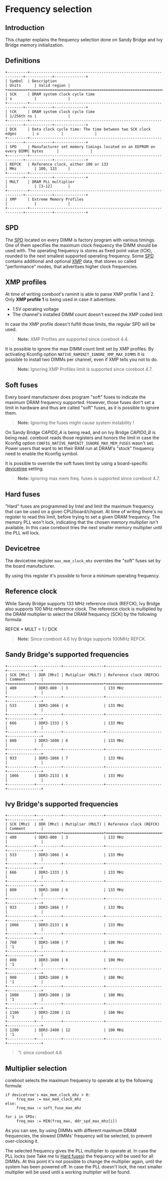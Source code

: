 # Frequency selection

## Introduction
This chapter explains the frequency selection done on Sandy Bridge and Ivy
Bridge memory initialization.

## Definitions
```{eval-rst}
+---------+-------------------------------------------------------------------+------------+--------------+
| Symbol  | Description                                                       | Units      | Valid region |
+=========+===================================================================+============+==============+
| SCK     | DRAM system clock cycle time                                      | s          |              |
+---------+-------------------------------------------------------------------+------------+--------------+
| tCK     | DRAM system clock cycle time                                      | 1/256th ns |              |
+---------+-------------------------------------------------------------------+------------+--------------+
| DCK     | Data clock cycle time: The time between two SCK clock edges       | s          |              |
+---------+-------------------------------------------------------------------+------------+--------------+
| SPD     | Manufacturer set memory timings located on an EEPROM on every DIMM| bytes      |              |
+---------+-------------------------------------------------------------------+------------+--------------+
| REFCK   | Reference clock, either 100 or 133                                | MHz        | 100, 133     |
+---------+-------------------------------------------------------------------+------------+--------------+
| MULT    | DRAM PLL multiplier                                               |            | [3-12]       |
+---------+-------------------------------------------------------------------+------------+--------------+
| XMP     | Extreme Memory Profiles                                           |            |              |
+---------+-------------------------------------------------------------------+------------+--------------+
```
## SPD
The [SPD](https://de.wikipedia.org/wiki/Serial_Presence_Detect "Serial Presence Detect")
located on every DIMM is factory program with various timings. One of them
specifies the maximum clock frequency the DIMM should be used with. The
operating frequency is stores as fixed point value (tCK), rounded to the next
smallest supported operating frequency. Some
[SPD](https://de.wikipedia.org/wiki/Serial_Presence_Detect "Serial Presence Detect")
contains additional and optional
[XMP](https://de.wikipedia.org/wiki/Extreme_Memory_Profile "Extreme Memory Profile")
data, that stores so called "performance" modes, that advertises higher clock
frequencies.

## XMP profiles
At time of writing coreboot's raminit is able to parse XMP profile 1 and 2.
Only **XMP profile 1** is being used in case it advertises:
* 1.5V operating voltage
* The channel's installed DIMM count doesn't exceed the XMP coded limit

In case the XMP profile doesn't fulfill those limits, the regular SPD will be
used.
> **Note:** XMP Profiles are supported since coreboot 4.4.

It is possible to ignore the max DIMM count limit set by XMP profiles.
By activating Kconfig option `NATIVE_RAMINIT_IGNORE_XMP_MAX_DIMMS` it is
possible to install two DIMMs per channel, even if XMP tells you not to do.

> **Note:** Ignoring XMP Profiles limit is supported since coreboot 4.7.

## Soft fuses
Every board manufacturer does program "soft" fuses to indicate the maximum
DRAM frequency supported. However, those fuses don't set a limit in hardware
and thus are called "soft" fuses, as it is possible to ignore them.

> **Note:** Ignoring the fuses might cause system instability !

On Sandy Bridge *CAPID0_A* is being read, and on Ivy Bridge *CAPID0_B* is being
read. coreboot reads those registers and honors the limit in case the Kconfig
option `CONFIG_NATIVE_RAMINIT_IGNORE_MAX_MEM_FUSES` wasn't set.
Power users that want to let their RAM run at DRAM's "stock" frequency need to
enable the Kconfig symbol.

It is possible to override the soft fuses limit by using a board-specific
[devicetree](#devicetree) setting.

> **Note:** Ignoring max mem freq. fuses is supported since coreboot 4.7.

## Hard fuses
"Hard" fuses are programmed by Intel and limit the maximum frequency that can
be used on a given CPU/board/chipset. At time of writing there's no register
to read this limit, before trying to set a given DRAM frequency. The memory PLL
won't lock, indicating that the chosen memory multiplier isn't available. In
this case coreboot tries the next smaller memory multiplier until the PLL will
lock.

## Devicetree
The devicetree register `max_mem_clock_mhz` overrides the "soft" fuses set
by the board manufacturer.

By using this register it's possible to force a minimum operating frequency.

## Reference clock
While Sandy Bridge supports 133 MHz reference clock (REFCK), Ivy Bridge also
supports 100 MHz reference clock. The reference clock is multiplied by the DRAM
multiplier to select the DRAM frequency (SCK) by the following formula:

 REFCK * MULT = 1 / DCK

> **Note:** Since coreboot 4.6 Ivy Bridge supports 100MHz REFCK.

## Sandy Bridge's supported frequencies
```{eval-rst}
+------------+-----------+------------------+-------------------------+---------------+
| SCK [Mhz]  | DDR [Mhz] | Mutiplier (MULT) | Reference clock (REFCK) | Comment       |
+============+===========+==================+=========================+===============+
| 400        | DDR3-800  | 3                | 133 MHz                 |               |
+------------+-----------+------------------+-------------------------+---------------+
| 533        | DDR3-1066 | 4                | 133 MHz                 |               |
+------------+-----------+------------------+-------------------------+---------------+
| 666        | DDR3-1333 | 5                | 133 MHz                 |               |
+------------+-----------+------------------+-------------------------+---------------+
| 800        | DDR3-1600 | 6                | 133 MHz                 |               |
+------------+-----------+------------------+-------------------------+---------------+
| 933        | DDR3-1866 | 7                | 133 MHz                 |               |
+------------+-----------+------------------+-------------------------+---------------+
| 1066       | DDR3-2133 | 8                | 133 MHz                 |               |
+------------+-----------+------------------+-------------------------+---------------+
```

## Ivy Bridge's supported frequencies
```{eval-rst}
+------------+-----------+------------------+-------------------------+---------------+
| SCK [Mhz]  | DDR [Mhz] | Mutiplier (MULT) | Reference clock (REFCK) | Comment       |
+============+===========+==================+=========================+===============+
| 400        | DDR3-800  | 3                | 133 MHz                 |               |
+------------+-----------+------------------+-------------------------+---------------+
| 533        | DDR3-1066 | 4                | 133 MHz                 |               |
+------------+-----------+------------------+-------------------------+---------------+
| 666        | DDR3-1333 | 5                | 133 MHz                 |               |
+------------+-----------+------------------+-------------------------+---------------+
| 800        | DDR3-1600 | 6                | 133 MHz                 |               |
+------------+-----------+------------------+-------------------------+---------------+
| 933        | DDR3-1866 | 7                | 133 MHz                 |               |
+------------+-----------+------------------+-------------------------+---------------+
| 1066       | DDR3-2133 | 8                | 133 MHz                 |               |
+------------+-----------+------------------+-------------------------+---------------+
| 700        | DDR3-1400 | 7                | 100 MHz                 | '1            |
+------------+-----------+------------------+-------------------------+---------------+
| 800        | DDR3-1600 | 8                | 100 MHz                 | '1            |
+------------+-----------+------------------+-------------------------+---------------+
| 900        | DDR3-1800 | 9                | 100 MHz                 | '1            |
+------------+-----------+------------------+-------------------------+---------------+
| 1000       | DDR3-2000 | 10               | 100 MHz                 | '1            |
+------------+-----------+------------------+-------------------------+---------------+
| 1100       | DDR3-2200 | 11               | 100 MHz                 | '1            |
+------------+-----------+------------------+-------------------------+---------------+
| 1200       | DDR3-2400 | 12               | 100 MHz                 | '1            |
+------------+-----------+------------------+-------------------------+---------------+
```
> '1: since coreboot 4.6

## Multiplier selection
coreboot selects the maximum frequency to operate at by the following formula:
```
if devicetree's max_mem_clock_mhz > 0:
     freq_max := max_mem_clock_mhz
else:
     freq_max := soft_fuse_max_mhz

for i in SPDs:
     freq_max := MIN(freq_max, ddr_spd_max_mhz[i])
```

As you can see, by using DIMMs with different maximum DRAM frequencies, the
slowest DIMMs' frequency will be selected, to prevent over-clocking it.

The selected frequency gives the PLL multiplier to operate at. In case the PLL
locks (see Take me to [Hard fuses](#hard-fuses)) the frequency will be used for
all DIMMs. At this point it's not possible to change the multiplier again,
until the system has been powered off. In case the PLL doesn't lock, the next
smaller multiplier will be used until a working multiplier will be found.
